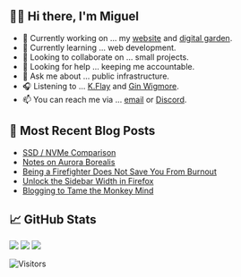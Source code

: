 ## 👋🏼 Hi there, I'm Miguel

- 🔭 Currently working on … my [website](https://miguelpimentel.do/) and [digital garden](https://forgetfulnotes.com/).
- 🌱 Currently learning … web development.
- 👯 Looking to collaborate on … small projects.
- 🤔 Looking for help … keeping me accountable.
- 💬 Ask me about … public infrastructure.
- 🎧 Listening to … [K.Flay](https://www.kflay.com/) and [Gin Wigmore](https://www.ginwigmoremusic.com/home).
- 📫 You can reach me via … [email](mailto:contact@miguelpimentel.do) or [Discord](https://discord.com/users/244318363734507520).

## 📝 Most Recent Blog Posts

<!-- BLOG-POST-LIST:START -->
- [SSD / NVMe Comparison](/en/writing/ssd-nvme/)
- [Notes on Aurora Borealis](/en/writing/aurora-borealis/)
- [Being a Firefighter Does Not Save You From Burnout](/en/writing/burning-out/)
- [Unlock the Sidebar Width in Firefox](/en/writing/firefox-sidebar/)
- [Blogging to Tame the Monkey Mind](/en/writing/monkey-brain/)
<!-- BLOG-POST-LIST:END -->

## 📈 GitHub Stats

<img height=auto src="https://streak-stats.demolab.com?user=semanticdata&theme=material-palenight&mode=weekly&hide_longest_streak=false&border_radius=6" />

<img height=auto src="https://github-readme-stats.vercel.app/api?username=semanticdata&show_icons=true&theme=material-palenight&hide_rank=true&border_radius=6" />

<img height=auto src="https://github-readme-stats.vercel.app/api/top-langs/?username=semanticdata&hide=markdown&layout=compact&theme=material-palenight" />

![Visitors](https://img.shields.io/endpoint?url=https%3A%2F%2Fhits.dwyl.com%2Fsemanticdata%2Fsemanticdata.json&label=Visitors&color=palepink)

